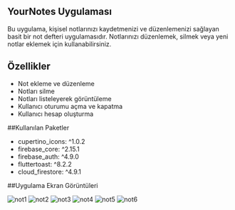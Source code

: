 ## YourNotes Uygulaması

Bu uygulama, kişisel notlarınızı kaydetmenizi ve düzenlemenizi sağlayan basit bir not defteri uygulamasıdır. Notlarınızı düzenlemek, silmek veya yeni notlar eklemek için kullanabilirsiniz.


## Özellikler

- Not ekleme ve düzenleme
- Notları silme
- Notları listeleyerek görüntüleme
- Kullanıcı oturumu açma ve kapatma
- Kullanıcı hesap oluşturma


##Kullanılan Paketler

- cupertino_icons: ^1.0.2
- firebase_core: ^2.15.1
- firebase_auth: ^4.9.0
-  fluttertoast: ^8.2.2
-  cloud_firestore: ^4.9.1
  
##Uygulama Ekran Görüntüleri


![not1](https://github.com/sevaltansu/YournNoteaApp/assets/72619752/efde747a-30ae-490f-8e79-592020793d01)
![not2](https://github.com/sevaltansu/YournNoteaApp/assets/72619752/749adf35-520d-460d-a91c-476d540fc205)
![not3](https://github.com/sevaltansu/YournNoteaApp/assets/72619752/51018bd2-23c9-41c7-a0f3-c115335b635a)
![not4](https://github.com/sevaltansu/YournNoteaApp/assets/72619752/1ebe7e7a-3094-44e2-abec-22f61d539254)
![not5](https://github.com/sevaltansu/YournNoteaApp/assets/72619752/14efa36a-928b-4aa8-9f4c-f9b95de11862)
![not6](https://github.com/sevaltansu/YournNoteaApp/assets/72619752/90a2b154-a70c-46c4-a918-7c44c9e3662e)





